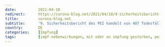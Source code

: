 ```yaml
---
date:          2021-04-10
redirect:      https://corona-blog.net/2021/04/10/9-sicherheitsbericht-des-pei-handelt-von-407-todesfaellen-ploetzlich-auftauchenden-429-thrombosen-und-einem-grossen-experiment/
title:         corona-blog.net
subtitle:      '9. Sicherheitsbericht des PEI handelt von 407 Todesfällen, plötzlich auftauchenden 429 Thrombosen und einem großen Experiment'
country:       DE
categories:    [Impfung]
tags:          [impf-nebenwirkungen, mit oder an impfung gestorben, pei]
---
```

